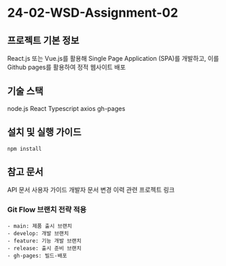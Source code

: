 # 24-02-WSD-Assignment-02
## 프로젝트 기본 정보
React.js 또는 Vue.js를 활용해 Single Page Application (SPA)를 개발하고, 이를 Github pages를 활용하여 정적 웹사이트 배포

## 기술 스택
node.js
React
Typescript
axios
gh-pages

## 설치 및 실행 가이드
~~~
npm install
~~~

## 참고 문서
API 문서
사용자 가이드
개발자 문서
변경 이력
관련 프로젝트 링크

### Git Flow 브랜치 전략 적용
    - main: 제품 출시 브랜치
    - develop: 개발 브랜치
    - feature: 기능 개발 브랜치
    - release: 출시 준비 브랜치
    - gh-pages: 빌드-배포